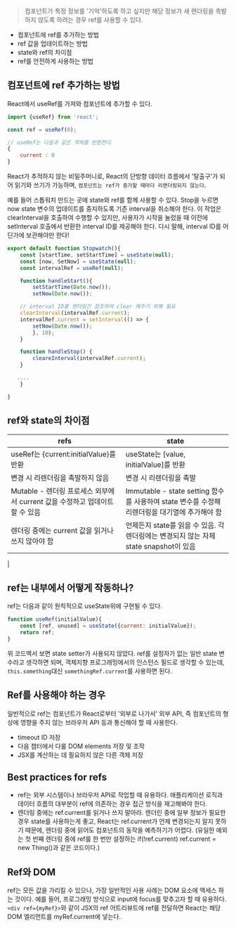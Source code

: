 > 컴포넌트가 특정 정보를 '기억'하도록 하고 싶지만 해당 정보가 새 렌더링을 촉발하지 않도록 하려는 경우 ref를 사용할 수 있다.

- 컴포넌트에 ref를 추가하는 방법
- ref 값을 업데이트하는 방법
- state와 ref의 차이점
- ref를 안전하게 사용하는 방법
## 컴포넌트에 ref 추가하는 방법
React에서 useRef를 가져와 컴포넌트에 추가할 수 있다.
```js
import {useRef} from 'react';

const ref = useRef(0);

// useRef는 다음과 같은 객체를 반환한다.
{
	current : 0 
}
```

React가 추적하지 않는 비밀주머니로, React의 단방향 데이터 흐름에서 '탈출구'가 되어 읽기와 쓰기가 가능하며, `컴포넌트는 ref가 증가할 때마다 리랜더링되지 않는다`.

예를 들어 스톱워치 만드는 곳에 state와 ref를 함께 사용할 수 있다.
Stop을 누르면 now state 변수의 업데이트를 중지하도록 기존 interval을 취소해야 한다. 이 작업은 clearInterval을 호출하여 수행할 수 있지만, 사용자가 시작을 눌렀을 때 이전에 setInterval 호출에서 반환한 interval ID를 제공해야 한다. 다시 말해, interval ID를 어딘가에 보관해야만 한다!

```js
export default function Stopwatch(){
	const [startTime, setStartTime] = useState(null);
	const [now, SetNow] = useState(null);
	const intervalRef = useRef(null);

	function handleStart(){
		setStartTime(Date.now());
		setNow(Date.now());

	// interval ID를 렌더링간 참조하여 clear 해주기 위해 필요
	clearInterval(intervalRef.current);
	intervalRef.current = setInterval(() => {
		setNow(Date.now());
		}, 10);
	}

	function handleStop() {
		cleareInterval(intervalRef.current);
	}

   ....
	}

}
```
## ref와 state의 차이점
| refs                                                                        | state                                                                                         |
| --------------------------------------------------------------------------- | --------------------------------------------------------------------------------------------- |
| useRef는 {current:initialValue}를 반환                                      | useState는 [value, initialValue]를 반환                                                       |
| 변경 시 리렌더링을 촉발하지 않음                                            | 변경 시 리렌더링을 촉발                                                                       |
| Mutable - 렌더링 프로세스 외부에서 current 값을 수정하고 업데이트할 수 있음 | Immutable - state setting 함수를 사용하여 state 변수를 수정해 리렌더링을 대기열에 추가해야 함 |
| 렌더링 중에는 current 값을 읽거나 쓰지 않아야 함                            | 언제든지 state를 읽을 수 있음. 각 렌더링에는 변경되지 않는 자체 state snapshot이 있음         |
| 

## ref는 내부에서 어떻게 작동하나?
ref는 다음과 같이 원칙적으로 useState위에 구현될 수 있다.
```js
function useRef(initialValue){
	const [ref, unused] = useState({current: initialValue});
	return ref;
}
```
위 코드엑서 보면 state setter가 사용되지 않았다. ref를 설정자가 없는 일반 state 변수라고 생각하면 되며, 객체지향 프로그래밍에서의 인스턴스 필드로 생각할 수 있는데, `this.something`대신 `somethingRef.current`를 사용하면 된다.

## Ref를 사용해야 하는 경우
일반적으로 ref는 컴포넌트가 React로부터 '외부로 나가서' 외부 API, 즉 컴포넌트의 형상에 영향을 주지 않는 브라우저 API 등과 통신해야 할 때 사용한다. 
- timeout ID 저장
- 다음 챕터에서 다룰 DOM elements 저장 및 조작
- JSX를 계산하는 데 필요하지 않은 다른 객체 저장


## Best practices for refs
- ref는 외부 시스템이나 브라우저 API로 작업할 때 유용하다. 애플리케이션 로직과 데이터 흐름의 대부분이 ref에 의존하는 경우 접근 방식을 재고해봐야 한다.
- 렌더링 중에는 ref.current를 읽거나 쓰지 말아라. 렌더린 중에 일부 정보가 필요한 경우 state를 사용하는게 좋고, React는 ref.current가 언제 변경되는지 알지 못하기 때문에, 렌더링 중에 읽어도 컴포넌트의 동작을 예측하기가 어렵다. (유일한 예외는 첫 번째 렌더링 중에 ref를 한 번만 설정하는 if(!ref.current) ref.current = new Thing()과 같은 코드이다.)

## Ref와 DOM
ref는 모든 값을 가리킬 수 있으나, 가장 일반적인 사용 사례는 DOM 요소에 액세스 하는 것이다. 예를 들어, 프로그래밍 방식으로 input에 focus를 맞추고자 할 때 유용하다. `<div ref={myRef}>`와 같이 JSX의 ref 어트리뷰트에 ref를 전달하면 React는 해당 DOM 엘리먼트를 myRef.current에 넣는다.